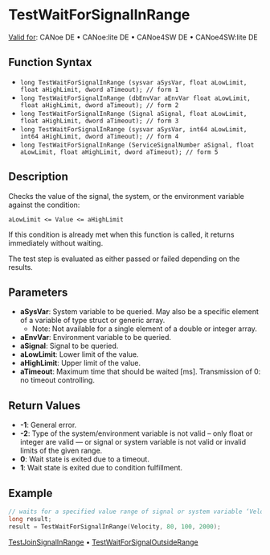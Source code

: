 # TestWaitForSignalInRange

[Valid for](../../../Shared/FeatureAvailability.md): CANoe DE • CANoe:lite DE • CANoe4SW DE • CANoe4SW:lite DE

## Function Syntax

- `long TestWaitForSignalInRange (sysvar aSysVar, float aLowLimit, float aHighLimit, dword aTimeout); // form 1`
- `long TestWaitForSignalInRange (dbEnvVar aEnvVar float aLowLimit, float aHighLimit, dword aTimeout); // form 2`
- `long TestWaitForSignalInRange (Signal aSignal, float aLowLimit, float aHighLimit, dword aTimeout); // form 3`
- `long TestWaitForSignalInRange (sysvar aSysVar, int64 aLowLimit, int64 aHighLimit, dword aTimeout); // form 4`
- `long TestWaitForSignalInRange (ServiceSignalNumber aSignal, float aLowLimit, float aHighLimit, dword aTimeout); // form 5`

## Description

Checks the value of the signal, the system, or the environment variable against the condition:

`aLowLimit <= Value <= aHighLimit`

If this condition is already met when this function is called, it returns immediately without waiting.

The test step is evaluated as either passed or failed depending on the results.

## Parameters

- **aSysVar**: System variable to be queried. May also be a specific element of a variable of type struct or generic array.
  - Note: Not available for a single element of a double or integer array.
- **aEnvVar**: Environment variable to be queried.
- **aSignal**: Signal to be queried.
- **aLowLimit**: Lower limit of the value.
- **aHighLimit**: Upper limit of the value.
- **aTimeout**: Maximum time that should be waited [ms]. Transmission of 0: no timeout controlling.

## Return Values

- **-1**: General error.
- **-2**: Type of the system/environment variable is not valid – only float or integer are valid — or signal or system variable is not valid or invalid limits of the given range.
- **0**: Wait state is exited due to a timeout.
- **1**: Wait state is exited due to condition fulfillment.

## Example

```c
// waits for a specified value range of signal or system variable ‘Velocity’
long result;
result = TestWaitForSignalInRange(Velocity, 80, 100, 2000);
```

[TestJoinSignalInRange](CAPLfunctionTestJoinSignalInRange.md) • [TestWaitForSignalOutsideRange](CAPLfunctionTestWaitForSignalOutsideRange.md)
